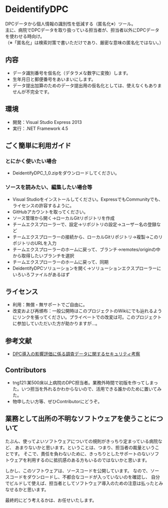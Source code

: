 # DeidentifyDPC

DPCデータから個人情報の識別性を低減する（匿名化※）ツール。  
主に、病院でDPCデータを取り扱っている担当者が、担当者以外にDPCデータを使わせる時向け。  
（※「匿名化」は検索対策で書いただけであり、厳密な意味の匿名化ではない。）

## 内容

* データ識別番号を仮名化（デタラメな数字に変換）します。
* 生年月日と郵便番号をあいまいにします。
* データ提出加算のためのデータ提出用の仮名化としては、使えなくもありませんが不完全です。

## 環境

* 開発：Visual Studio Express 2013
* 実行：.NET Framework 4.5

## ごく簡単に利用ガイド

### とにかく使いたい場合

* DeidentifyDPC_1_0.zipをダウンロードしてください。

### ソースを読みたい、編集したい場合等

* Visual Studioをインストールしてください。ExpressでもCommunityでも、ライセンスの許容するように。
* GitHubアカウントを取ってください。
* ソース管理から開く→ローカルGitリポジトリを作成
* チームエクスプローラーで、設定→リポジトリの設定→ユーザー名の登録など
* チームエクスプローラーの接続から、ローカルGitリポジトリ→複製→このリポジトリのURLを入力
* チームエクスプローラーのホームに戻って、ブランチ→remotes/originの中から取得したいブランチを選択
* チームエクスプローラーのホームに戻って、同期
* DeidentifyDPCソリューションを開く→ソリューションエクスプローラーにいろいろファイルがあるはず

## ライセンス

* 利用：無償・無サポートでご自由に。
* 改変および再頒布：一般公開時はこのプロジェクトのWikiにでも辿れるようにリンクを張ってください。プライベートでの改変は可。このプロジェクトに参加していただいた方が助かりますが…。

## 参考文献

* [DPC導入の影響評価に係る調査データに関するセキュリティ考察](http://amcor.asahikawa-med.ac.jp/modules/xoonips/detail.php?id=2011299459)

## Contributors

* tng121:某500床以上病院のDPC担当者。業務外時間で初版を作ってしまった。いつ担当を外れるかわからないので、活用できる誰かのために置いてみた。
* 物申したい方等、ぜひContributorにどうぞ。

## 業務として出所の不明なソフトウェアを使うことについて

たぶん、使ってよいソフトウェアについての規則がきっちり定まっている病院など、
あまりないかと思います。ということは、つまり、担当者の裁量ということです。
そこで、責任を負わないために、きっちりとしたサポートのないソフトウェアを利用するのに抵抗感のある方もいるのではないかと思います。

しかし、このソフトウェアは、ソースコードを公開しています。
なので、ソースコードをダウンロードし、不都合なコードが入っていないのを確認し、
自分でビルドして使えば、担当者としてソフトウェア導入のための注意は払ったとみなせるかと思います。

最終的にどう考えるかは、お任せいたします。
